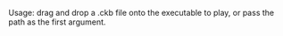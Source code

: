 Usage: drag and drop a .ckb file onto the executable to play, or pass the path as the first argument.